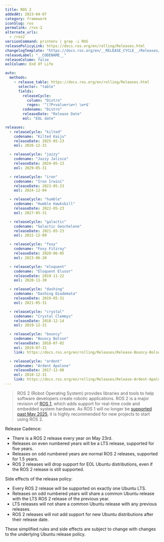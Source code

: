 ```yaml
---
title: ROS 2
addedAt: 2023-04-07
category: framework
iconSlug: ros
permalink: /ros-2
alternate_urls:
  - /ros2
versionCommand: printenv | grep -i ROS
releasePolicyLink: https://docs.ros.org/en/rolling/Releases.html
changelogTemplate: "https://docs.ros.org/en/__RELEASE_CYCLE__/Releases/Release-{{'__CODENAME__'|replace:' ','-'}}.html"
releaseLabel: "__CODENAME__"
releaseColumn: false
eolColumn: End Of Life

auto:
  methods:
    - release_table: https://docs.ros.org/en/rolling/Releases.html
      selector: "table"
      fields:
        releaseCycle:
          column: "Distro"
          regex: '^(?P<value>\w+) \w+$'
        codename: "Distro"
        releaseDate: "Release Date"
        eol: "EOL date"

releases:
  - releaseCycle: "kilted"
    codename: "Kilted Kaiju"
    releaseDate: 2025-05-23
    eol: 2026-12-31

  - releaseCycle: "jazzy"
    codename: "Jazzy Jalisco"
    releaseDate: 2024-05-23
    eol: 2029-05-31

  - releaseCycle: "iron"
    codename: "Iron Irwini"
    releaseDate: 2023-05-23
    eol: 2024-12-04

  - releaseCycle: "humble"
    codename: "Humble Hawksbill"
    releaseDate: 2022-05-23
    eol: 2027-05-31

  - releaseCycle: "galactic"
    codename: "Galactic Geochelone"
    releaseDate: 2021-05-23
    eol: 2022-12-09

  - releaseCycle: "foxy"
    codename: "Foxy Fitzroy"
    releaseDate: 2020-06-05
    eol: 2023-06-20

  - releaseCycle: "eloquent"
    codename: "Eloquent Elusor"
    releaseDate: 2019-11-22
    eol: 2020-11-30

  - releaseCycle: "dashing"
    codename: "Dashing Diademata"
    releaseDate: 2019-05-31
    eol: 2021-05-31

  - releaseCycle: "crystal"
    codename: "Crystal Clemmys"
    releaseDate: 2018-12-14
    eol: 2019-12-31

  - releaseCycle: "bouncy"
    codename: "Bouncy Bolson"
    releaseDate: 2018-07-02
    eol: 2019-07-31
    link: https://docs.ros.org/en/rolling/Releases/Release-Bouncy-Bolson.html

  - releaseCycle: "ardent"
    codename: "Ardent Apalone"
    releaseDate: 2017-12-08
    eol: 2018-12-31
    link: https://docs.ros.org/en/rolling/Releases/Release-Ardent-Apalone.html
---
```


> ROS 2 (Robot Operating System) provides libraries and tools to help software developers create
> robotic applications. ROS 2 is a major revision of [ROS 1](https://wiki.ros.org/), which adds
> support for real-time code and embedded system hardware. As ROS 1 will no longer be [supported past
> May 2025](/ros), it is highly recommended for new projects to start using ROS 2.

Release Cadence:

- There is a ROS 2 release every year on May 23rd.
- Releases on even numbered years will be a LTS release, supported for five years.
- Releases on odd numbered years are normal ROS 2 releases, supported for 1.5 years.
- ROS 2 releases will drop support for EOL Ubuntu distributions, even if the ROS 2 release is still supported.

Side effects of the release policy:

- Every ROS 2 release will be supported on exactly one Ubuntu LTS.
- Releases on odd numbered years will share a common Ubuntu release with the LTS ROS 2 release of the previous year.
- LTS releases will not share a common Ubuntu release with any previous releases.
- ROS 2 releases will not add support for new Ubuntu distributions after their release date.

These simplified rules and side effects are subject to change with changes to the underlying Ubuntu release policy.
